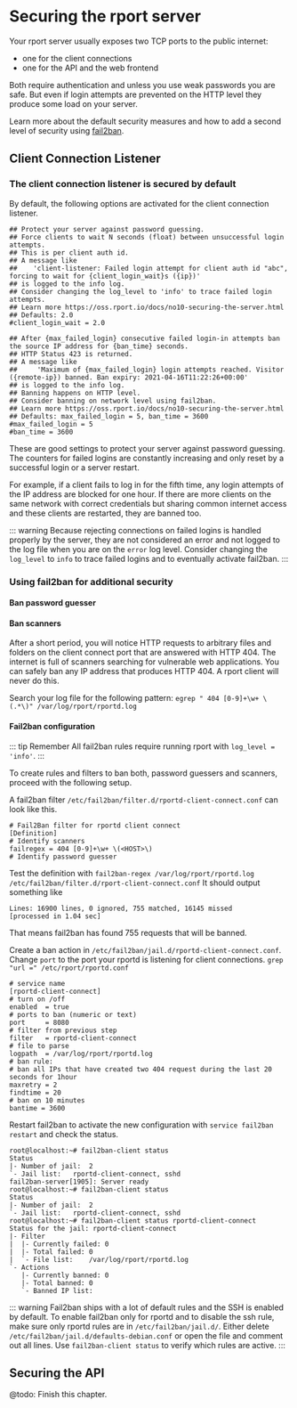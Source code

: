 # Securing the rport server
Your rport server usually exposes two TCP ports to the public internet:
* one for the client connections
* one for the API and the web frontend

Both require authentication and unless you use weak passwords you are safe.
But even if login attempts are prevented on the HTTP level they produce some load on your server. 

Learn more about the default security measures and how to add a second level of security using [fail2ban](https://www.fail2ban.org/).

## Client Connection Listener
### The client connection listener is secured by default
By default, the following options are activated for the client connection listener.
```
## Protect your server against password guessing.
## Force clients to wait N seconds (float) between unsuccessful login attempts.
## This is per client auth id.
## A message like
##    'client-listener: Failed login attempt for client auth id "abc", forcing to wait for {client_login_wait}s ({ip})'
## is logged to the info log.
## Consider changing the log_level to 'info' to trace failed login attempts.
## Learn more https://oss.rport.io/docs/no10-securing-the-server.html
## Defaults: 2.0
#client_login_wait = 2.0

## After {max_failed_login} consecutive failed login-in attempts ban the source IP address for {ban_time} seconds.
## HTTP Status 423 is returned.
## A message like
##     'Maximum of {max_failed_login} login attempts reached. Visitor ({remote-ip}) banned. Ban expiry: 2021-04-16T11:22:26+00:00'
## is logged to the info log.
## Banning happens on HTTP level.
## Consider banning on network level using fail2ban.
## Learn more https://oss.rport.io/docs/no10-securing-the-server.html
## Defaults: max_failed_login = 5, ban_time = 3600
#max_failed_login = 5
#ban_time = 3600
```

These are good settings to protect your server against password guessing.
The counters for failed logins are constantly increasing and only reset by a successful login or a server restart.

For example, if a client fails to log in for the fifth time, any login attempts of the IP address are blocked for one hour. 
If there are more clients on the same network with correct credentials but sharing common internet access and these clients are restarted, they are banned too. 


::: warning
Because rejecting connections on failed logins is handled properly by the server, they are not considered an error and not logged to the log file when you are on the `error` log level.
Consider changing the `log_level` to `info` to trace failed logins and to eventually activate fail2ban.
:::

### Using fail2ban for additional security
#### Ban password guesser

#### Ban scanners
After a short period, you will notice HTTP requests to arbitrary files and folders on the client connect port that are answered with HTTP 404.
The internet is full of scanners searching for vulnerable web applications.
You can safely ban any IP address that produces HTTP 404. A rport client will never do this.

Search your log file for the following pattern:
`egrep " 404 [0-9]+\w+ \(.*\)" /var/log/rport/rportd.log`

#### Fail2ban configuration
::: tip Remember
All fail2ban rules require running rport with `log_level = 'info'`.
:::

To create rules and filters to ban both, password guessers and scanners, proceed with the following setup.

A fail2ban filter `/etc/fail2ban/filter.d/rportd-client-connect.conf` can look like this.
```
# Fail2Ban filter for rportd client connect
[Definition]
# Identify scanners
failregex = 404 [0-9]+\w+ \(<HOST>\)
# Identify password guesser
```
Test the definition with
`fail2ban-regex /var/log/rport/rportd.log /etc/fail2ban/filter.d/rport-client-connect.conf` 
It should output something like
```
Lines: 16900 lines, 0 ignored, 755 matched, 16145 missed
[processed in 1.04 sec]
```
That means fail2ban has found 755 requests that will be banned.

Create a ban action in `/etc/fail2ban/jail.d/rportd-client-connect.conf`.
Change `port` to the port your rportd is listening for client connections. `grep "url =" /etc/rport/rportd.conf ` 

```
# service name
[rportd-client-connect]
# turn on /off
enabled  = true
# ports to ban (numeric or text)
port     = 8080
# filter from previous step
filter   = rportd-client-connect
# file to parse
logpath  = /var/log/rport/rportd.log
# ban rule:
# ban all IPs that have created two 404 request during the last 20 seconds for 1hour
maxretry = 2
findtime = 20
# ban on 10 minutes
bantime = 3600
```

Restart fail2ban to activate the new configuration with `service fail2ban restart` and check the status.
```
root@localhost:~# fail2ban-client status
Status
|- Number of jail:	2
`- Jail list:	rportd-client-connect, sshd
fail2ban-server[1905]: Server ready
root@localhost:~# fail2ban-client status
Status
|- Number of jail:	2
`- Jail list:	rportd-client-connect, sshd
root@localhost:~# fail2ban-client status rportd-client-connect
Status for the jail: rportd-client-connect
|- Filter
|  |- Currently failed:	0
|  |- Total failed:	0
|  `- File list:	/var/log/rport/rportd.log
`- Actions
   |- Currently banned:	0
   |- Total banned:	0
   `- Banned IP list:	
```

::: warning
Fail2ban ships with a lot of default rules and the SSH is enabled by default.
To enable fail2ban only for rportd and to disable the ssh rule, make sure only rportd rules are in `/etc/fail2ban/jail.d/`.
Either delete `/etc/fail2ban/jail.d/defaults-debian.conf` or open the file and comment out all lines.
Use `fail2ban-client status` to verify which rules are active.
:::

## Securing the API

@todo: Finish this chapter.